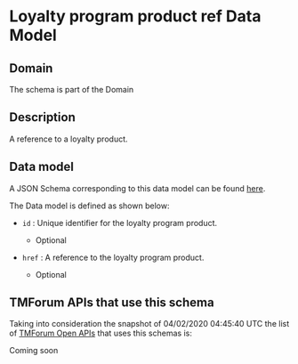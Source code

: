 # Loyalty program product ref Data Model

## Domain

The  schema is part of the  Domain

## Description

A reference to a loyalty product.

## Data model

A JSON Schema corresponding to this data model can be found
[here](https://github.com/tmforum-rand/schemas/blob/candidates/Product/LoyaltyProgramProductRef.schema.json).

The Data model is defined as shown below:
- `id` : Unique identifier for the loyalty program product.

  - Optional

- `href` : A reference to the loyalty program product.

  - Optional





## TMForum APIs that use this schema

Taking into consideration the snapshot of 04/02/2020 04:45:40 UTC the list of [TMForum Open APIs](https://www.tmforum.org/open-apis/) that uses this schemas is:

Coming soon
